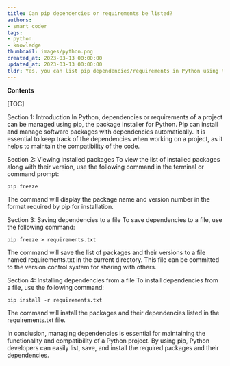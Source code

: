 ```yaml
---
title: Can pip dependencies or requirements be listed?
authors:
- smart_coder
tags:
- python
- knowledge
thumbnail: images/python.png
created_at: 2023-03-13 00:00:00
updated_at: 2023-03-13 00:00:00
tldr: Yes, you can list pip dependencies/requirements in Python using the command `pip freeze`.
---
```


**Contents**

[TOC]

Section 1: Introduction
In Python, dependencies or requirements of a project can be managed using pip, the package installer for Python. Pip can install and manage software packages with dependencies automatically. It is essential to keep track of the dependencies when working on a project, as it helps to maintain the compatibility of the code.

Section 2: Viewing installed packages
To view the list of installed packages along with their version, use the following command in the terminal or command prompt:
```
pip freeze
```
The command will display the package name and version number in the format required by pip for installation.

Section 3: Saving dependencies to a file
To save dependencies to a file, use the following command:
```
pip freeze > requirements.txt
```
The command will save the list of packages and their versions to a file named requirements.txt in the current directory. This file can be committed to the version control system for sharing with others.

Section 4: Installing dependencies from a file
To install dependencies from a file, use the following command:
```
pip install -r requirements.txt
```
The command will install the packages and their dependencies listed in the requirements.txt file.

In conclusion, managing dependencies is essential for maintaining the functionality and compatibility of a Python project. By using pip, Python developers can easily list, save, and install the required packages and their dependencies.
